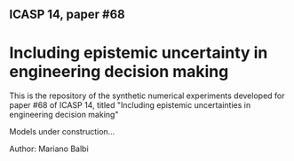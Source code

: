 ## ICASP 14, paper #68

# Including epistemic uncertainty in engineering decision making

This is the repository of the synthetic numerical experiments developed for paper #68 of ICASP 14, titled "Including epistemic uncertainties in engineering decision making"

Models under construction...

Author: Mariano Balbi
